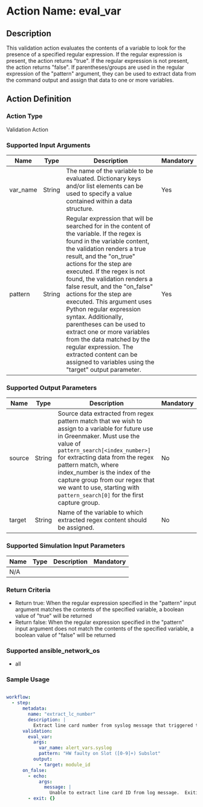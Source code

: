 # Action Name: eval_var

## Description
This validation action evaluates the contents of a variable to look for the presence of a specified regular expression. If the regular expression is present, the action returns "true".  If the regular expression is not present, the action returns "false".  If parentheses/groups are used in the regular expression of the "pattern" argument, they can be used to extract data from the command output and assign that data to one or more variables.

## Action Definition

### Action Type
Validation Action

### Supported Input Arguments

| Name | Type | Description | Mandatory |
|------|------|-------------|-----------|
| var_name | String | The name of the variable to be evaluated. Dictionary keys and/or list elements can be used to specify a value contained within a data structure. | Yes |
| pattern | String | Regular expression that will be searched for in the content of the variable. If the regex is found in the variable content, the validation renders a true result, and the "on_true" actions for the step are executed. If the regex is not found, the validation renders a false result, and the "on_false" actions for the step are executed. This argument uses Python regular expression syntax. Additionally, parentheses can be used to extract one or more variables from the data matched by the regular expression. The extracted content can be assigned to variables using the "target" output parameter.  | Yes |

### Supported Output Parameters

| Name | Type | Description | Mandatory |
|------|------|-------------|-----------|
| source | String | Source data extracted from regex pattern match that we wish to assign to a variable for future use in Greenmaker.  Must use the value of `pattern_search[<index_number>]` for extracting data from the regex pattern match, where index_number is the index of the capture group from our regex that we want to use, starting with `pattern_search[0]` for the first capture group. | No |
| target | String | Name of the variable to which extracted regex content should be assigned. | No |

### Supported Simulation Input Parameters

| Name | Type | Description | Mandatory |
|------|------|-------------|-----------|
| N/A | | | |

### Return Criteria ###

- Return true: When the regular expression specified in the "pattern" input argument matches the contents of the specified variable, a boolean value of "true" will be returned
- Return false: When the regular expression specified in the "pattern" input argument does not match the contents of the specified variable, a boolean value of "false" will be returned

### Supported ansible_network_os

- all

### Sample Usage

``` yaml

workflow:
  - step:
      metadata:
        name: "extract_lc_number"
        description: |
          Extract line card number from syslog message that triggered the alert
      validation:
        eval_var:
          args:
            var_name: alert_vars.syslog
            pattern: "HW faulty on Slot ([0-9]+) Subslot"
          output:
            - target: module_id
      on_false:
        - echo: 
            args:
              message: |
                Unable to extract line card ID from log message.  Exiting.
        - exit: {}           

```
